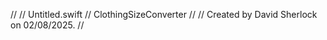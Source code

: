 //
//  Untitled.swift
//  ClothingSizeConverter
//
//  Created by David Sherlock on 02/08/2025.
//

